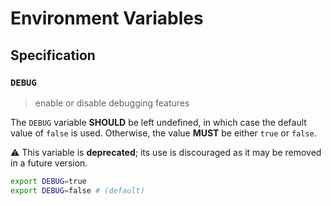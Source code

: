 # Environment Variables

## Specification

### `DEBUG`

> enable or disable debugging features

The `DEBUG` variable **SHOULD** be left undefined, in which case the default
value of `false` is used. Otherwise, the value **MUST** be either `true` or
`false`.

⚠️ This variable is **deprecated**; its use is discouraged as it may be removed
in a future version.

```bash
export DEBUG=true
export DEBUG=false # (default)
```
